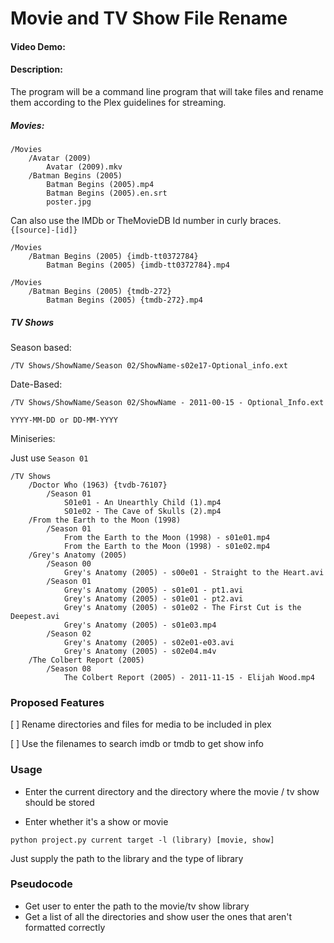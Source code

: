# Movie and TV Show File Rename

#### Video Demo: 

#### Description:

The program will be a command line program that will take files and rename them according to the Plex guidelines for streaming.

##### Movies:
```
/Movies
	/Avatar (2009)
		Avatar (2009).mkv
	/Batman Begins (2005)
		Batman Begins (2005).mp4
		Batman Begins (2005).en.srt
		poster.jpg
```

Can also use the IMDb or TheMovieDB Id number in curly braces. `{[source]-[id]}`

```
/Movies
	/Batman Begins (2005) {imdb-tt0372784}
		Batman Begins (2005) {imdb-tt0372784}.mp4
```

```
/Movies
	/Batman Begins (2005) {tmdb-272}
		Batman Begins (2005) {tmdb-272}.mp4
```

##### TV Shows

Season based:

`/TV Shows/ShowName/Season 02/ShowName-s02e17-Optional_info.ext`

Date-Based:

`/TV Shows/ShowName/Season 02/ShowName - 2011-00-15 - Optional_Info.ext`

`YYYY-MM-DD or DD-MM-YYYY`

Miniseries:

Just use `Season 01`


```
/TV Shows
	/Doctor Who (1963) {tvdb-76107}
		/Season 01
			S01e01 - An Unearthly Child (1).mp4
			S01e02 - The Cave of Skulls (2).mp4
	/From the Earth to the Moon (1998)
		/Season 01
			From the Earth to the Moon (1998) - s01e01.mp4
			From the Earth to the Moon (1998) - s01e02.mp4
	/Grey's Anatomy (2005)
	 	/Season 00
			Grey's Anatomy (2005) - s00e01 - Straight to the Heart.avi
		/Season 01
			Grey's Anatomy (2005) - s01e01 - pt1.avi
			Grey's Anatomy (2005) - s01e01 - pt2.avi
			Grey's Anatomy (2005) - s01e02 - The First Cut is the Deepest.avi
			Grey's Anatomy (2005) - s01e03.mp4
		/Season 02
			Grey's Anatomy (2005) - s02e01-e03.avi
			Grey's Anatomy (2005) - s02e04.m4v
	/The Colbert Report (2005)
		/Season 08
			The Colbert Report (2005) - 2011-11-15 - Elijah Wood.mp4
```

### Proposed Features

[ ] Rename directories and files for media to be included in plex

[ ] Use the filenames to search imdb or tmdb to get show info


### Usage

* Enter the current directory and the directory where the movie / tv show should be stored

* Enter whether it's a show or movie

`python project.py current target -l (library) [movie, show]`

Just supply the path to the library and the type of library

### Pseudocode

* Get user to enter the path to the movie/tv show library
* Get a list of all the directories and show user the ones that aren't formatted correctly